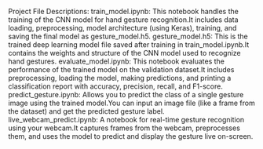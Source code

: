 Project File Descriptions: 
train_model.ipynb: This notebook handles the training of the CNN model for hand gesture recognition.It includes data loading, preprocessing, model architecture (using Keras), training, and saving the final model as gesture_model.h5.
gesture_model.h5: This is the trained deep learning model file saved after training in train_model.ipynb.It contains the weights and structure of the CNN model used to recognize hand gestures.
evaluate_model.ipynb: This notebook evaluates the performance of the trained model on the validation dataset.It includes preprocessing, loading the model, making predictions, and printing a classification report with accuracy, precision, recall, and F1-score.
predict_gesture.ipynb: Allows you to predict the class of a single gesture image using the trained model.You can input an image file (like a frame from the dataset) and get the predicted gesture label.
live_webcam_predict.ipynb: A notebook for real-time gesture recognition using your webcam.It captures frames from the webcam, preprocesses them, and uses the model to predict and display the gesture live on-screen.


